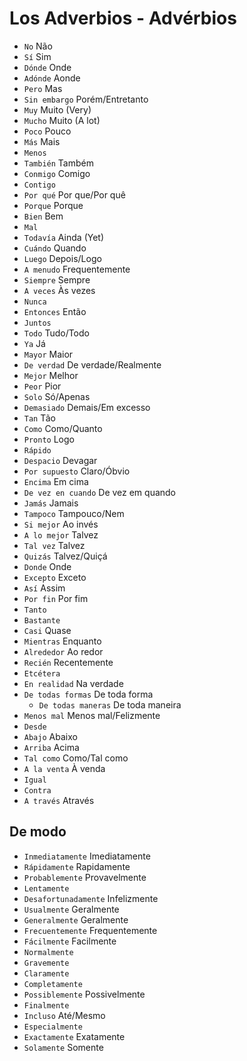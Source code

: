 # Los Adverbios - Advérbios

-   `No` Não
-   `Sí` Sim
-   `Dónde` Onde
-   `Adónde` Aonde
-   `Pero` Mas
-   `Sin embargo` Porém/Entretanto
-   `Muy` Muito (Very)
-   `Mucho` Muito (A lot)
-   `Poco` Pouco
-   `Más` Mais
-   `Menos`
-   `También` Também
-   `Conmigo` Comigo
-   `Contigo`
-   `Por qué` Por que/Por quê
-   `Porque` Porque
-   `Bien` Bem
-   `Mal`
-   `Todavía` Ainda (Yet)
-   `Cuándo` Quando
-   `Luego` Depois/Logo
-   `A menudo` Frequentemente
-   `Siempre` Sempre
-   `A veces` Às vezes
-   `Nunca`
-   `Entonces` Então
-   `Juntos`
-   `Todo` Tudo/Todo
-   `Ya` Já
-   `Mayor` Maior
-   `De verdad` De verdade/Realmente
-   `Mejor` Melhor
-   `Peor` Pior
-   `Solo` Só/Apenas
-   `Demasiado` Demais/Em excesso
-   `Tan` Tão
-   `Como` Como/Quanto
-   `Pronto` Logo
-   `Rápido`
-   `Despacio` Devagar
-   `Por supuesto` Claro/Óbvio
-   `Encima` Em cima
-   `De vez en cuando` De vez em quando
-   `Jamás` Jamais
-   `Tampoco` Tampouco/Nem
-   `Si mejor` Ao invés
-   `A lo mejor` Talvez
-   `Tal vez` Talvez
-   `Quizás` Talvez/Quiçá
-   `Donde` Onde
-   `Excepto` Exceto
-   `Así` Assim
-   `Por fin` Por fim
-   `Tanto`
-   `Bastante`
-   `Casi` Quase
-   `Mientras` Enquanto
-   `Alrededor` Ao redor
-   `Recién` Recentemente
-   `Etcétera`
-   `En realidad` Na verdade
-   `De todas formas` De toda forma
    -   `De todas maneras` De toda maneira
-   `Menos mal` Menos mal/Felizmente
-   `Desde`
-   `Abajo` Abaixo
-   `Arriba` Acima
-   `Tal como` Como/Tal como
-   `A la venta` À venda
-   `Igual`
-   `Contra`
-   `A través` Através

## De modo

-   `Inmediatamente` Imediatamente
-   `Rápidamente` Rapidamente
-   `Probablemente` Provavelmente
-   `Lentamente`
-   `Desafortunadamente` Infelizmente
-   `Usualmente` Geralmente
-   `Generalmente` Geralmente
-   `Frecuentemente` Frequentemente
-   `Fácilmente` Facilmente
-   `Normalmente`
-   `Gravemente`
-   `Claramente`
-   `Completamente`
-   `Possiblemente` Possivelmente
-   `Finalmente`
-   `Incluso` Até/Mesmo
-   `Especialmente`
-   `Exactamente` Exatamente
-   `Solamente` Somente
